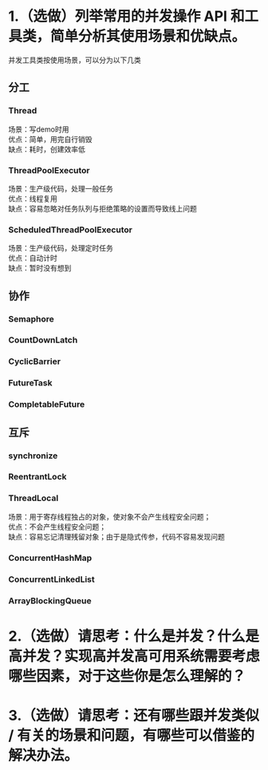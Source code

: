 # 1.（选做）列举常用的并发操作 API 和工具类，简单分析其使用场景和优缺点。
并发工具类按使用场景，可以分为以下几类

## 分工
### Thread
场景：写demo时用  
优点：简单，用完自行销毁  
缺点：耗时，创建效率低

### ThreadPoolExecutor
场景：生产级代码，处理一般任务  
优点：线程复用  
缺点：容易忽略对任务队列与拒绝策略的设置而导致线上问题  

### ScheduledThreadPoolExecutor  
场景：生产级代码，处理定时任务  
优点：自动计时  
缺点：暂时没有想到

## 协作
### Semaphore


### CountDownLatch


### CyclicBarrier

### FutureTask
### CompletableFuture

## 互斥
### synchronize
### ReentrantLock
### ThreadLocal
场景：用于寄存线程独占的对象，使对象不会产生线程安全问题；   
优点：不会产生线程安全问题；  
缺点：容易忘记清理残留对象；由于是隐式传参，代码不容易发现问题

### ConcurrentHashMap


### ConcurrentLinkedList

### ArrayBlockingQueue


# 2.（选做）请思考：什么是并发？什么是高并发？实现高并发高可用系统需要考虑哪些因素，对于这些你是怎么理解的？
 
# 3.（选做）请思考：还有哪些跟并发类似 / 有关的场景和问题，有哪些可以借鉴的解决办法。
